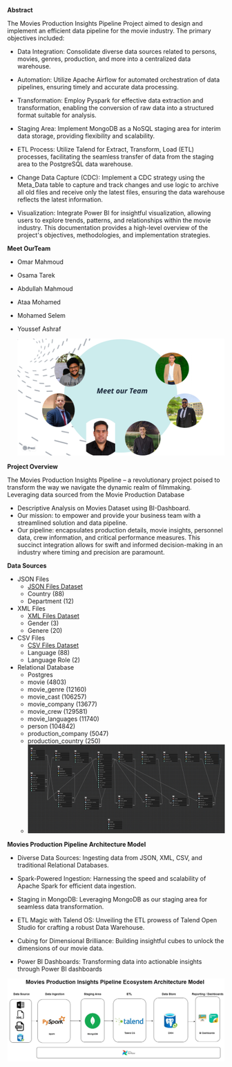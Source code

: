 **Abstract**

The Movies Production Insights Pipeline Project aimed to design and implement an efficient data pipeline for the movie industry. The primary objectives included:

- Data Integration: Consolidate diverse data sources related to persons, movies, genres, production, and more into a centralized data warehouse.

- Automation: Utilize Apache Airflow for automated orchestration of data pipelines, ensuring timely and accurate data processing.

- Transformation: Employ Pyspark for effective data extraction and transformation, enabling the conversion of raw data into a structured format suitable for analysis.

- Staging Area: Implement MongoDB as a NoSQL staging area for interim data storage, providing flexibility and scalability.

- ETL Process: Utilize Talend for Extract, Transform, Load (ETL) processes, facilitating the seamless transfer of data from the staging area to the PostgreSQL data warehouse.

- Change Data Capture (CDC): Implement a CDC strategy using the Meta_Data table to capture and track changes and use logic to archive all old files and receive only the latest files, ensuring the data warehouse reflects the latest information.

- Visualization: Integrate Power BI for insightful visualization, allowing users to explore trends, patterns, and relationships within the movie industry.
This documentation provides a high-level overview of the project's objectives, methodologies, and implementation strategies.

**Meet OurTeam**

* Omar Mahmoud
* Osama Tarek
* Abdullah Mahmoud
* Ataa Mohamed
* Mohamed Selem
* Youssef Ashraf
  
    ![team](https://github.com/3amory99/Movies-Production-Insights-Pipeline/blob/master/03_Screenshots/Team.png)

**Project Overview**

The Movies Production Insights Pipeline – a revolutionary project poised to transform the way we navigate the dynamic realm of filmmaking. Leveraging data sourced from the Movie Production Database

* Descriptive Analysis on Movies Dataset using BI-Dashboard.
* Our mission: to empower and provide your business team with a streamlined solution and data pipeline.
* Our pipeline: encapsulates production details, movie insights, personnel data, crew information, and critical performance measures. This succinct integration allows for swift and informed decision-making in an industry where timing and precision are paramount.

**Data Sources**

* JSON Files
  * [JSON Files Dataset](https://github.com/3amory99/Movies-Production-Insights-Pipeline/tree/master/Reference_data/Archive)
  * Country (88)
  * Department (12)
* XML Files
  * [XML Files Dataset](https://github.com/3amory99/Movies-Production-Insights-Pipeline/tree/master/Reference_data/Archive)
  * Gender (3)
  * Genere (20)
* CSV Files
  * [CSV Files Dataset](https://github.com/3amory99/Movies-Production-Insights-Pipeline/tree/master/Reference_data/Archive)
  * Language (88)
  * Language Role (2)
* Relational Database
  * Postgres
  * movie (4803)
  * movie_genre (12160)
  * movie_cast (106257)
  * movie_company (13677)
  * movie_crew (129581)
  * movie_languages (11740)
  * person (104842)
  * production_company (5047)
  * production_country (250)
  * ![Relationa_Database_Schema](https://github.com/3amory99/Movies-Production-Insights-Pipeline/blob/master/03_Screenshots/01.png)

**Movies Production Pipeline Architecture Model**

* Diverse Data Sources:
Ingesting data from JSON, XML, CSV, and traditional Relational Databases.

* Spark-Powered Ingestion:
Harnessing the speed and scalability of Apache Spark for efficient data ingestion.

* Staging in MongoDB:
Leveraging MongoDB as our staging area for seamless data transformation.

* ETL Magic with Talend OS:
Unveiling the ETL prowess of Talend Open Studio for crafting a robust Data Warehouse.

* Cubing for Dimensional Brilliance:
Building insightful cubes to unlock the dimensions of our movie data.

* Power BI Dashboards:
Transforming data into actionable insights through Power BI dashboards

![Architecture Model](https://github.com/3amory99/Movies-Production-Insights-Pipeline/blob/master/03_Screenshots/The%20Architecture%20Model.jpg)
